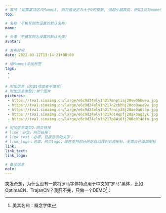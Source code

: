 ```yaml
---
# 置顶 (如需置顶这片Moment, 则将值设定为大于0的整数, 值越小越靠前，例如1会将moment放在最顶端)
top: 

# 名称（不填写则为设置的默认名称）
name:

# 头像（不填写则为设置的默认头像）
avatar:

# 发布时间
date: 2022-03-12T13:14:21+08:00

# 给Moment添加标签
tags:
 -
 -

# 附加信息（选填1项或者不填写）
# 附加信息类型1:单个图片
pictures:
 - https://tva1.sinaimg.cn/large/e6c9d24ely1h217mnptiaj20vw06kweu.jpg
 - https://tva1.sinaimg.cn/large/e6c9d24ely1h217n2xbhhj20co0aea9w.jpg
 - https://tva1.sinaimg.cn/large/e6c9d24ely1h217nniy38j20ae0a6t8p.jpg
 - https://tva1.sinaimg.cn/large/e6c9d24ely1h217o14qpfj20ak0aq3yk.jpg
 - https://tva1.sinaimg.cn/large/e6c9d24ely1h217p84j6fj206q014dfn.jpg

# 附加信息类型2:网页链接
# link：必填，网页链接；
# link_text：必填，链接显示的文字；
# link_logo：选填，网页logo，现在支持部分网站自动找到对应图标，无需自己添加图标
link: 
link_text: 
link_logo:

# 备注信息
note:
---
```


<!-- 下面开始写正文 -->

突发奇想，为什么没有一款将罗马字体特点用于中文的“罗马”黑体，比如OptimaCN、TrajanCN？我肝不完，只做一个DEMO[^1]：

[^1]:美其名曰：概念字体